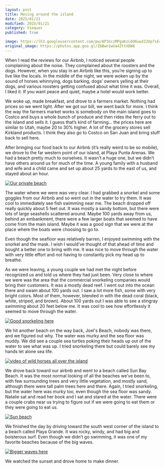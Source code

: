```yaml
---
layout: post
title: Moving around the island
date: 2025/01/21
modified: 2025/01/21
category: Vieques
published: true

image: https://lh3.googleusercontent.com/pw/AP1GczMPgaKzL6O6uw322Up7sE4yphYfUy8m9Veu81qav5jKVRuh8B4gePo0VycD43mlBWfT-_sUDZz4wNqDBkzGwXuzC-hL47o_M4PYm5IwCCVrVunDHacz=s0-no
original_image: https://photos.app.goo.gl/ZbBwn1wUa4ZttXDW8
---
```


When I read the reviews for our Airbnb, I noticed several people complaining about the noise. They complained about the roosters and the dogs. However, when you stay in an Airbnb like this, you’re signing up to live like the locals. In the middle of the night, we were woken up by the sound of horses whinnying, dogs barking, dogs’ owners yelling at their dogs, and various roosters getting confused about what time it was. Overall, I liked it. If you want peace and quiet, maybe a hotel would work better.

We woke up, made breakfast, and drove to a farmers market. Nothing had prices so we went light. After we got our bill, we went back for more. I think the way the farmers market works is somebody on the main island goes to Costco and buys a whole bunch of produce and then rides the ferry out to the island and sells it. I guess that’s kind of farming… the prices here are similar to Utah, maybe 20 to 30% higher. A lot of the grocery stores sell Kirkland products. I think they also go to Costco on San Juan and bring stuff back to sell here.

After bringing our food back to our Airbnb (it’s really weird to be so mobile),  we drove to the far western point of our island, at Playa Punta Arenas. We had a beach pretty much to ourselves. It wasn’t a huge one, but we didn’t have others around us for much of the time. A young family with a husband and wife and a child came and set up about 25 yards to the east of us, and stayed about an hour. 

[![Our private beach](https://lh3.googleusercontent.com/pw/AP1GczNAx7FOSQ19IcsV_xIDO07cCdAmeSFAZn_TJnODmuWr8tikiztyZb9KP8j6WTbOJpXGSqLVW6FubJzhMvXIo0TiYG-zaKgJDjH1CYiJ2zcPv84b1_Ny=s0-no)](https://photos.app.goo.gl/sy9YXEH4ZctCY52m7)

The water where we were was very clear. I had grabbed a snorkel and some goggles from our Airbnb and so went out in the water to try them. It was cool to immediately see fish swimming near me. The beach dropped off really quickly about 5 feet out. It was mostly a sandy bottom, but there were lots of large seashells scattered around. Maybe 100 yards away from us, behind an embankment, there were a few larger boats that seemed to have come from the main island. Maybe it was a good sign that we were at the place where the boats were choosing to go to.

Even though the seafloor was relatively barren, I enjoyed swimming with the snorkel and the mask. I wish I would’ve thought of that ahead of time and bought a better one to bring with me. It was nice to move through the water with very little effort and not having to constantly pick my head up to breathe.

As we were leaving, a young couple we had met the night before recognized us and told us where they had just been. Very close to where we were was the area that the commercial snorkeling companies would bring their customers. It was a mostly dead reef. I went out into the ocean there and swam about 100 yards out. I saw a lot more fish, some with very bright colors. Most of them, however, blended in with the dead coral (black, white, striped, and brown). About 100 yards out I was able to see a stingray swimming about 20 feet below me. It was cool to see how effortlessly it seemed to move through the water.

[![Good snorkeling here](https://lh3.googleusercontent.com/pw/AP1GczM0TxqtC2iVXaj_g4idDoif_ikjkOfDC67ajAkDMVVylVxxWa9AFYblz0EB1hDFbIxJUhyNdc1awxYCxOVxQ1ciiKSMTboynjed7m-_cADUiniU709p=s0-no)](https://photos.app.goo.gl/SCqX27e7vgPG2Kxj8)


We hit another beach on the way back, Joel's Beach, nobody was there, and we figured out why. The water was murky and the sea floor was muddy. We did see a couple sea turtles poking their heads up out of the water to see what was up. I tried snorkeling there but could barely see my hands let alone sea life.

[![video of wild horses all over the island](https://lh3.googleusercontent.com/pw/AP1GczPhygE_btVnFboc-Yb8WmHCFk3o2SO0Ze3WijY08fyYSN_HAe_iMT9s-YYXWWqzLhKH_iexB2ldrXrTlTQhy6Z-XMc00AIJM2u02WNfSOvOpEty7SUk)](https://photos.app.goo.gl/by4hEedDNdPDGavR8)

We drove back toward our airbnb and went to a beach called Sun Bay Beach. It was the most normal looking of all the beaches we’ve been to, with few surrounding trees and very little vegetation, and mostly sand, although there were tall palm trees here and there. Again, I tried snorkeling, but the water here was murky too, even though the sea floor was sandy. Natalie sat and read her book and I sat and stared at the water. There were a couple crabs near us trying to figure out if we were going to eat them or they were going to eat us.

[![Sun beach](https://lh3.googleusercontent.com/pw/AP1GczMu6aWlOwT36pUXRxmePEWMjRRlt7AREoSWFoMYglUMw6tnS4-lrKys-u4POxH21OpGXYL-R15TvlLrctdOqg3snc6U8jAcs2nmTWLNh4l5RAYadfS3)](https://photos.app.goo.gl/3kUCcQ71RcYVXRwC9)


We finished the day by driving toward the south west corner of the island to a beach called Playa Grande. It was rocky, windy, and had big and boisterous surf. Even though we didn’t go swimming, it was one of my favorite beaches because of the big waves.

[![Bigger waves here](https://lh3.googleusercontent.com/pw/AP1GczMQifVx0B5bsVLX1BGxxfT4KMNZPEFwUbxKXJpc-g0Tc2t5Rt2MEUBLTZmafmqkMIdm4t-Lnbk-r0TmTea3NDMpslLpx41eo5QtFUM0h_Ly6bYG-cic=s0-no)](https://photos.app.goo.gl/GgsTvCR8SzdsFKdZ8)

We watched the sunset and drove home to make dinner.



